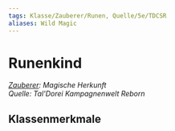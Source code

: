 ```yaml
---
tags: Klasse/Zauberer/Runen, Quelle/5e/TDCSR
aliases: Wild Magic
---
```

Runenkind
=========

[_Zauberer_](../Zauberer.md)_: Magische Herkunft_  
_Quelle: Tal'Dorei Kampagnenwelt Reborn_

Klassenmerkmale
---------------
